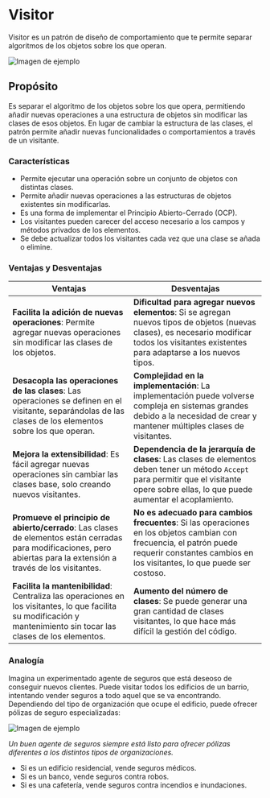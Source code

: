 # Visitor
Visitor es un patrón de diseño de comportamiento que te permite separar algoritmos de los objetos sobre los que operan.

![Imagen de ejemplo](https://reactiveprogramming.io/_next/image?url=%2Fbooks%2Fpatterns%2Fimg%2Fpatterns%2Fvisitor2.png&w=3840&q=75)

## Propósito
Es separar el algoritmo de los objetos sobre los que opera, permitiendo añadir nuevas operaciones a una estructura de objetos sin modificar las clases de esos objetos. En lugar de cambiar la estructura de las clases, el patrón permite añadir nuevas funcionalidades o comportamientos a través de un visitante.

### Características
  - Permite ejecutar una operación sobre un conjunto de objetos con distintas clases.
  - Permite añadir nuevas operaciones a las estructuras de objetos existentes sin modificarlas.
  - Es una forma de implementar el Principio Abierto-Cerrado (OCP). 
  - Los visitantes pueden carecer del acceso necesario a los campos y métodos privados de los elementos. 
  - Se debe actualizar todos los visitantes cada vez que una clase se añada o elimine.

### Ventajas y Desventajas
| **Ventajas**                                                                 | **Desventajas**                                                              |
|-------------------------------------------------------------------------------|-------------------------------------------------------------------------------|
| **Facilita la adición de nuevas operaciones**: Permite agregar nuevas operaciones sin modificar las clases de los objetos. | **Dificultad para agregar nuevos elementos**: Si se agregan nuevos tipos de objetos (nuevas clases), es necesario modificar todos los visitantes existentes para adaptarse a los nuevos tipos. |
| **Desacopla las operaciones de las clases**: Las operaciones se definen en el visitante, separándolas de las clases de los elementos sobre los que operan. | **Complejidad en la implementación**: La implementación puede volverse compleja en sistemas grandes debido a la necesidad de crear y mantener múltiples clases de visitantes. |
| **Mejora la extensibilidad**: Es fácil agregar nuevas operaciones sin cambiar las clases base, solo creando nuevos visitantes. | **Dependencia de la jerarquía de clases**: Las clases de elementos deben tener un método `Accept` para permitir que el visitante opere sobre ellas, lo que puede aumentar el acoplamiento. |
| **Promueve el principio de abierto/cerrado**: Las clases de elementos están cerradas para modificaciones, pero abiertas para la extensión a través de los visitantes. | **No es adecuado para cambios frecuentes**: Si las operaciones en los objetos cambian con frecuencia, el patrón puede requerir constantes cambios en los visitantes, lo que puede ser costoso. |
| **Facilita la mantenibilidad**: Centraliza las operaciones en los visitantes, lo que facilita su modificación y mantenimiento sin tocar las clases de los elementos. | **Aumento del número de clases**: Se puede generar una gran cantidad de clases visitantes, lo que hace más difícil la gestión del código. |

### Analogía 
Imagina un experimentado agente de seguros que está deseoso de conseguir nuevos clientes. Puede visitar todos los edificios de un barrio, intentando vender seguros a todo aquel que se va encontrando. Dependiendo del tipo de organización que ocupe el edificio, puede ofrecer pólizas de seguro especializadas:

![Imagen de ejemplo](https://refactoring.guru/images/patterns/content/visitor/visitor-comic-1.png?id=7ee4fa8800f7c4df4e1aa3b1aca2b7f1)

_Un buen agente de seguros siempre está listo para ofrecer pólizas diferentes a los distintos tipos de organizaciones._

  - Si es un edificio residencial, vende seguros médicos.
  - Si es un banco, vende seguros contra robos.
  - Si es una cafetería, vende seguros contra incendios e inundaciones. 

